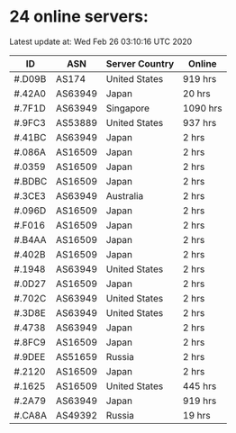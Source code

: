 # 24 online servers:

Latest update at: Wed Feb 26 03:10:16 UTC 2020

| ID | ASN | Server Country | Online |
| -- | --- | -------------- | ------ |
| #.D09B | AS174 | United States | 919 hrs |
| #.42A0 | AS63949 | Japan | 20 hrs |
| #.7F1D | AS63949 | Singapore | 1090 hrs |
| #.9FC3 | AS53889 | United States | 937 hrs |
| #.41BC | AS63949 | Japan | 2 hrs |
| #.086A | AS16509 | Japan | 2 hrs |
| #.0359 | AS16509 | Japan | 2 hrs |
| #.BDBC | AS16509 | Japan | 2 hrs |
| #.3CE3 | AS63949 | Australia | 2 hrs |
| #.096D | AS16509 | Japan | 2 hrs |
| #.F016 | AS16509 | Japan | 2 hrs |
| #.B4AA | AS16509 | Japan | 2 hrs |
| #.402B | AS16509 | Japan | 2 hrs |
| #.1948 | AS63949 | United States | 2 hrs |
| #.0D27 | AS16509 | Japan | 2 hrs |
| #.702C | AS63949 | United States | 2 hrs |
| #.3D8E | AS63949 | United States | 2 hrs |
| #.4738 | AS63949 | Japan | 2 hrs |
| #.8FC9 | AS16509 | Japan | 2 hrs |
| #.9DEE | AS51659 | Russia | 2 hrs |
| #.2120 | AS16509 | Japan | 2 hrs |
| #.1625 | AS16509 | United States | 445 hrs |
| #.2A79 | AS63949 | Japan | 919 hrs |
| #.CA8A | AS49392 | Russia | 19 hrs |


